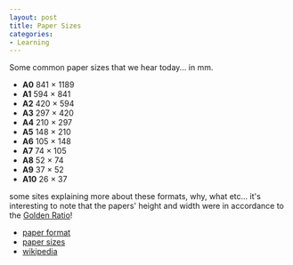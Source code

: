 ```yaml
---
layout: post
title: Paper Sizes
categories:
- Learning
---
```



Some common paper sizes that we hear today... in mm.

- **A0** 841 × 1189
- **A1** 594 × 841 
- **A2** 420 × 594 
- **A3** 297 × 420 
- **A4** 210 × 297
- **A5** 148 × 210 
- **A6** 105 × 148 
- **A7** 74 × 105 
- **A8** 52 × 74 
- **A9** 37 × 52 
- **A10** 26 × 37 

some sites explaining more about these formats, why, what etc... it's interesting to note that the papers' height and width were in accordance to the [Golden Ratio](http://en.wikipedia.org/wiki/Golden_ratio)!
- [paper format](http://www.cl.cam.ac.uk/~mgk25/iso-paper.html)
- [paper sizes](http://www.prepressure.com/library/papersizes.htm)
- [wikipedia](http://en.wikipedia.org/wiki/Paper_size)
